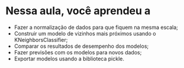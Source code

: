 # Nessa aula, você aprendeu a

- Fazer a normalização de dados para que fiquem na mesma escala;
- Construir um modelo de vizinhos mais próximos usando o KNeighborsClassifier;
- Comparar os resultados de desempenho dos modelos;
- Fazer previsões com os modelos para novos dados;
- Exportar modelos usando a biblioteca pickle.
